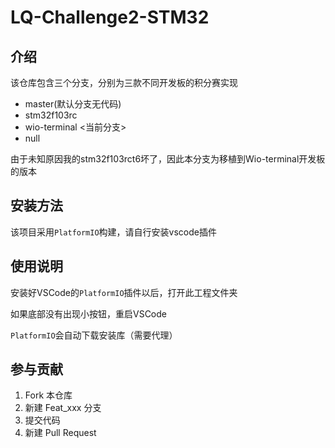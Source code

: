 # LQ-Challenge2-STM32

## 介绍

该仓库包含三个分支，分别为三款不同开发板的积分赛实现

- master(默认分支无代码)
- stm32f103rc
- wio-terminal <当前分支>
- null

由于未知原因我的stm32f103rct6坏了，因此本分支为移植到Wio-terminal开发板的版本

## 安装方法

该项目采用`PlatformIO`构建，请自行安装vscode插件

## 使用说明

安装好VSCode的`PlatformIO`插件以后，打开此工程文件夹

如果底部没有出现小按钮，重启VSCode

`PlatformIO`会自动下载安装库（需要代理）

## 参与贡献

1. Fork 本仓库
2. 新建 Feat_xxx 分支
3. 提交代码
4. 新建 Pull Request
